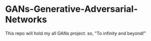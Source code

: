 # GANs-Generative-Adversarial-Networks
This repo will hold my all GANs project. so, "To infinity and beyond!"
